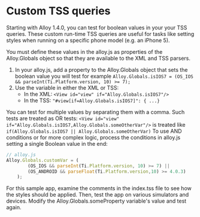 # Custom TSS queries

Starting with Alloy 1.4.0, you can test for boolean values in your your TSS queries. These custom run-time TSS queries are useful for tasks like setting styles when running on a specific phone model (e.g. an iPhone 5).

You must define these values in the alloy.js as properties of the Alloy.Globals object so that they are available to the XML and TSS parsers.

1. In your alloy.js, add a property to the Alloy.Globals object that sets the boolean value you will test for example `Alloy.Globals.isIOS7 = (OS_IOS && parseInt(Ti.Platform.version, 10) >= 7);`
2. Use the variable in either the XML or TSS:
    * In the XML: `<View id="view" if="Alloy.Globals.isIOS7"/>`
    * In the TSS: `"#view[if=Alloy.Globals.isIOS7]": { ...}`

You can test for multiple values by separating them with a comma. Such tests are treated as OR tests: `<View id="view" if="Alloy.Globals.isIOS7,Alloy.Globals.someOtherVar"/>` is treated like `if(Alloy.Globals.isIOS7 || Alloy.Globals.someOtherVar)` To use AND conditions or for more complex logic, process the conditions in alloy.js setting a single Boolean value in the end:

```javascript
// alloy.js
Alloy.Globals.customVar = (
		(OS_IOS && parseInt(Ti.Platform.version, 10) >= 7) || 
		(OS_ANDROID && parseFloat(Ti.Platform.version,10) >= 4.0.3)
	);
```

For this sample app, examine the comments in the index.tss file to see how the styles should be applied. Then, test the app on various simulators and devices. Modify the Alloy.Globals.someProperty variable's value and test again.